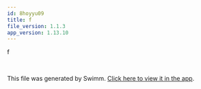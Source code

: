 ```yaml
---
id: 8hoyyu09
title: f
file_version: 1.1.3
app_version: 1.13.10
---
```


f

<br/>

This file was generated by Swimm. [Click here to view it in the app](https://swimm-web-app.web.app/repos/Z2l0aHViJTNBJTNBTm9hUmVwbyUzQSUzQU5vYW96ZXI=/docs/8hoyyu09).
